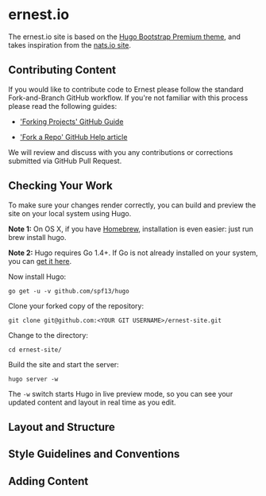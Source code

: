 # ernest.io

The ernest.io site is based on the [Hugo Bootstrap Premium theme](https://github.com/appernetic/hugo-bootstrap-premium), and takes inspiration from the [nats.io site](http://nats.io).

## Contributing Content

If you would like to contribute code to Ernest please follow the standard Fork-and-Branch GitHub workflow. If you're not familiar with this process please read the following guides:

* ['Forking Projects' GitHub Guide](https://guides.github.com/activities/forking/)

* ['Fork a Repo' GitHub Help article](https://help.github.com/articles/fork-a-repo/)

We will review and discuss with you any contributions or corrections submitted via GitHub Pull Request.

## Checking Your Work

To make sure your changes render correctly, you can build and preview the site on your local system using Hugo. 

**Note 1:** On OS X, if you have [Homebrew](http://brew.sh/), installation is even easier: just run brew install hugo.

**Note 2:** Hugo requires Go 1.4+. If Go is not already installed on your system, you can [get it here](https://golang.org/dl/).

Now install Hugo:

```
go get -u -v github.com/spf13/hugo
```

Clone your forked copy of the repository:

```
git clone git@github.com:<YOUR GIT USERNAME>/ernest-site.git
```

Change to the directory:

```
cd ernest-site/
```

Build the site and start the server:

```
hugo server -w
```

The `-w` switch starts Hugo in live preview mode, so you can see your updated content and layout in real time as you edit.

## Layout and Structure

## Style Guidelines and Conventions

## Adding Content

